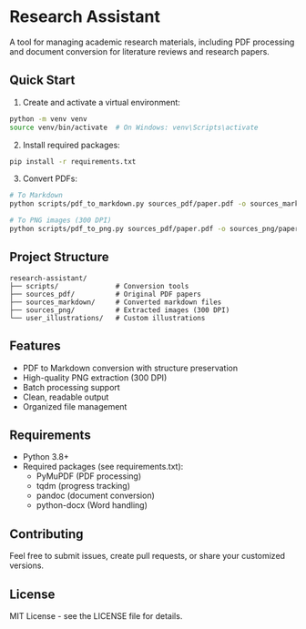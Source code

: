 # Research Assistant

A tool for managing academic research materials, including PDF processing and document conversion for literature reviews and research papers.

## Quick Start

1. Create and activate a virtual environment:
```bash
python -m venv venv
source venv/bin/activate  # On Windows: venv\Scripts\activate
```

2. Install required packages:
```bash
pip install -r requirements.txt
```

3. Convert PDFs:
```bash
# To Markdown
python scripts/pdf_to_markdown.py sources_pdf/paper.pdf -o sources_markdown/paper.md

# To PNG images (300 DPI)
python scripts/pdf_to_png.py sources_pdf/paper.pdf -o sources_png/paper/
```

## Project Structure

```
research-assistant/
├── scripts/              # Conversion tools
├── sources_pdf/          # Original PDF papers
├── sources_markdown/     # Converted markdown files
├── sources_png/          # Extracted images (300 DPI)
└── user_illustrations/   # Custom illustrations
```

## Features

- PDF to Markdown conversion with structure preservation
- High-quality PNG extraction (300 DPI)
- Batch processing support
- Clean, readable output
- Organized file management

## Requirements

- Python 3.8+
- Required packages (see requirements.txt):
  - PyMuPDF (PDF processing)
  - tqdm (progress tracking)
  - pandoc (document conversion)
  - python-docx (Word handling)

## Contributing

Feel free to submit issues, create pull requests, or share your customized versions.

## License

MIT License - see the LICENSE file for details.
